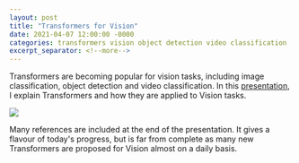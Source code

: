 ```yaml
---
layout: post
title: "Transformers for Vision"
date: 2021-04-07 12:00:00 -0000
categories: transformers vision object detection video classification
excerpt_separator: <!--more-->
---
```


Transformers are becoming popular for vision tasks, including image classification, object detection and video classification. 
In this <a href="https://gertjanburghouts.github.io/pictures/transformers4vision.pdf">presentation</a>, I explain Transformers and how they are applied to Vision tasks.

<img src="https://gertjanburghouts.github.io/pictures/Transformers4Vision.jpeg">

<!--more-->

Many references are included at the end of the presentation. 
It gives a flavour of today's progress, but is far from complete as many new Transformers are proposed for Vision almost on a daily basis.
